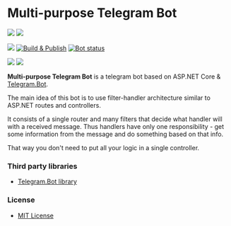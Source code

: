 Multi-purpose Telegram Bot
======
![](https://img.shields.io/github/v/release/admiralwoop/multi-purpose-tg-bot?include_prereleases&sort=semver)
[![](https://img.shields.io/badge/docker%20hub-099cec)](https://hub.docker.com/r/admiralwoop/multi-purpose-tg-bot)

![](https://img.shields.io/github/last-commit/admiralWoop/multi-purpose-tg-bot/master)
[![Build & Publish](https://github.com/admiralWoop/multi-purpose-tg-bot/actions/workflows/dotnetcore-build-publish.yml/badge.svg?branch=master)](https://github.com/admiralWoop/multi-purpose-tg-bot/actions/workflows/dotnetcore-build-publish.yml)
[![Bot status](https://www.codefactor.io/repository/github/admiralwoop/multi-purpose-tg-bot/badge)](https://www.codefactor.io/repository/github/admiralwoop/multi-purpose-tg-bot)

![](https://img.shields.io/website?label=bot%20backend&url=https%3A%2F%2F90.188.94.43.sslip.io%2Fapi%2Ftotal-count)
![](https://img.shields.io/endpoint?url=https%3A%2F%2F90.188.94.43.sslip.io%2Fapi%2Ftotal-count)

**Multi-purpose Telegram Bot** is a telegram bot based on ASP.NET Core & [Telegram.Bot](https://github.com/TelegramBots/Telegram.Bot).

The main idea of this bot is to use filter-handler architecture similar to ASP.NET routes and controllers.

It consists of a single router and many filters that decide what handler will with a received message. Thus handlers have only one responsibility - get some information from the message and do something based on that info.

That way you don't need to put all your logic in a single controller.

### Third party libraries
* [Telegram.Bot library](https://github.com/TelegramBots/Telegram.Bot)

### License 
* [MIT License](https://github.com/admiralWoop/multi-purpose-tg-bot/blob/master/LICENSE)
